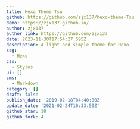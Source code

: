 ```yaml
---
title: Hexo Theme Tsu
github: https://github.com/zjx137/hexo-theme-Tsu
demo: https://zjx137.github.io/
author: zjx137
author_link: https://github.com/zjx137
date: 2023-11-30T17:54:27.595Z
description: A light and simple theme for Hexo
ssg:
  - Hexo
css:
  - Stylus
ui: []
cms:
  - Markdown
category: []
draft: false
publish_date: '2019-02-18T04:40:00Z'
update_date: '2021-02-24T10:33:50Z'
github_star: 18
github_fork: 4
---
```

